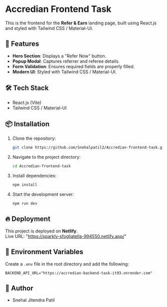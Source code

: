 # Accredian Frontend Task

This is the frontend for the **Refer & Earn** landing page, built using React.js and styled with Tailwind CSS / Material-UI.

## 🚀 Features

- **Hero Section**: Displays a "Refer Now" button.
- **Popup Modal**: Captures referrer and referee details.
- **Form Validation**: Ensures required fields are properly filled.
- **Modern UI**: Styled with Tailwind CSS / Material-UI.

## 🛠 Tech Stack

- React.js (Vite)
- Tailwind CSS / Material-UI

## 📦 Installation

1. Clone the repository:
   ```bash
   git clone https://github.com/Snehalpatil2/Accredian-frontend-task.git
   ```
2. Navigate to the project directory:
   ```bash
   cd Accredian-frontend-task
   ```
3. Install dependencies:
   ```bash
   npm install
   ```
4. Start the development server:
   ```bash
   npm run dev
   ```

## 🔥 Deployment

This project is deployed on **Netlify**.  
Live URL: "https://sparkly-sfogliatella-994550.netlify.app/"

## 📄 Environment Variables

Create a `.env` file in the root directory and add the following:
```
BACKEND_API_URL="https://accredian-backend-task-it93.onrender.com"
```

## 📜 Author
- Snehal Jitendra Patil
